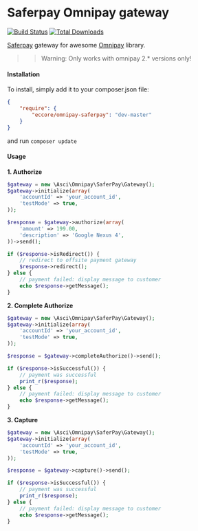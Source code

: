 Saferpay Omnipay gateway
==============

[![Build Status](https://travis-ci.org/ismailasci/omnipay-saferpay.png?branch=master)](https://travis-ci.org/ismailasci/omnipay-saferpay)
[![Total Downloads](https://poser.pugx.org/asci/omnipay-saferpay/downloads.png)](https://packagist.org/packages/asci/omnipay-saferpay)

[Saferpay](http://saferpay.com/) gateway for awesome [Omnipay](https://github.com/adrianmacneil/omnipay) library.

>> Warning: Only works with omnipay 2.* versions only!

#### Installation

To install, simply add it to your composer.json file:

```json
{
    "require": {
        "eccore/omnipay-saferpay": "dev-master"
    }
}
```

and run `composer update`

#### Usage

**1. Authorize**

```php
$gateway = new \Asci\Omnipay\SaferPay\Gateway();
$gateway->initialize(array(
    'accountId' => 'your_account_id',
    'testMode' => true,
));

$response = $gateway->authorize(array(
    'amount' => 199.00,
    'description' => 'Google Nexus 4',
))->send();

if ($response->isRedirect()) {
    // redirect to offsite payment gateway
    $response->redirect();
} else {
    // payment failed: display message to customer
    echo $response->getMessage();
}

```

**2. Complete Authorize**

```php
$gateway = new \Asci\Omnipay\SaferPay\Gateway();
$gateway->initialize(array(
    'accountId' => 'your_account_id',
    'testMode' => true,
));

$response = $gateway->completeAuthorize()->send();

if ($response->isSuccessful()) {
    // payment was successful
    print_r($response);
} else {
    // payment failed: display message to customer
    echo $response->getMessage();
}

```

**3. Capture**

```php
$gateway = new \Asci\Omnipay\SaferPay\Gateway();
$gateway->initialize(array(
    'accountId' => 'your_account_id',
    'testMode' => true,
));

$response = $gateway->capture()->send();

if ($response->isSuccessful()) {
    // payment was successful
    print_r($response);
} else {
    // payment failed: display message to customer
    echo $response->getMessage();
}

```
